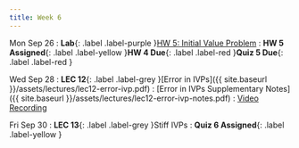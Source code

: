 ```yaml
---
title: Week 6
---
```


Mon Sep 26
: **Lab**{: .label .label-purple }[HW 5: Initial Value Problem](https://classroom.github.com/a/9ycbiATs)
: **HW 5 Assigned**{: .label .label-yellow }**HW 4 Due**{: .label .label-red }**Quiz 5 Due**{: .label .label-red }

Wed Sep 28
: **LEC 12**{: .label .label-grey }[Error in IVPs]({{ site.baseurl }}/assets/lectures/lec12-error-ivp.pdf)
    : [Error in IVPs Supplementary Notes]({{ site.baseurl }}/assets/lectures/lec12-error-ivp-notes.pdf)
    : [Video Recording](https://mediaspace.illinois.edu/channel/AE370+-+Aerospace+Numerical+Methods+%28Fall+2022%29/274905892/subscribe)

Fri Sep 30
: **LEC 13**{: .label .label-grey }Stiff IVPs
: **Quiz 6 Assigned**{: .label .label-yellow }